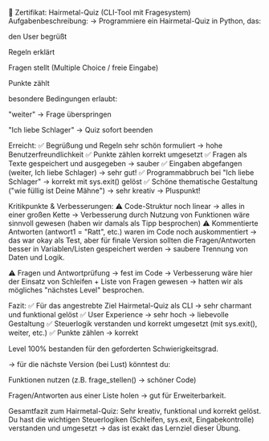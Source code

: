 🏅 Zertifikat: Hairmetal-Quiz (CLI-Tool mit Fragesystem)
Aufgabenbeschreibung:
→ Programmiere ein Hairmetal-Quiz in Python, das:

den User begrüßt

Regeln erklärt

Fragen stellt (Multiple Choice / freie Eingabe)

Punkte zählt

besondere Bedingungen erlaubt:

"weiter" → Frage überspringen

"Ich liebe Schlager" → Quiz sofort beenden

Erreicht:
✅ Begrüßung und Regeln sehr schön formuliert → hohe Benutzerfreundlichkeit
✅ Punkte zählen korrekt umgesetzt
✅ Fragen als Texte gespeichert und ausgegeben → sauber
✅ Eingaben abgefangen (weiter, Ich liebe Schlager) → sehr gut!
✅ Programmabbruch bei "Ich liebe Schlager" → korrekt mit sys.exit() gelöst
✅ Schöne thematische Gestaltung ("wie füllig ist Deine Mähne") → sehr kreativ → Pluspunkt!

Kritikpunkte & Verbesserungen:
⚠️ Code-Struktur noch linear → alles in einer großen Kette → Verbesserung durch Nutzung von Funktionen wäre sinnvoll gewesen (haben wir damals als Tipp besprochen)
⚠️ Kommentierte Antworten (antwort1 = "Ratt", etc.) waren im Code noch auskommentiert → das war okay als Test, aber für finale Version sollten die Fragen/Antworten besser in Variablen/Listen gespeichert werden → saubere Trennung von Daten und Logik.

⚠️ Fragen und Antwortprüfung → fest im Code → Verbesserung wäre hier der Einsatz von Schleifen + Liste von Fragen gewesen → hatten wir als mögliches "nächstes Level" besprochen.

Fazit:
✅ Für das angestrebte Ziel Hairmetal-Quiz als CLI → sehr charmant und funktional gelöst
✅ User Experience → sehr hoch → liebevolle Gestaltung
✅ Steuerlogik verstanden und korrekt umgesetzt (mit sys.exit(), weiter, etc.)
✅ Punkte zählen → korrekt

Level 100% bestanden für den geforderten Schwierigkeitsgrad.

→ für die nächste Version (bei Lust) könntest du:

Funktionen nutzen (z.B. frage_stellen() → schöner Code)

Fragen/Antworten aus einer Liste holen → gut für Erweiterbarkeit.

Gesamtfazit zum Hairmetal-Quiz:
Sehr kreativ, funktional und korrekt gelöst.
Du hast die wichtigen Steuerlogiken (Schleifen, sys.exit, Eingabekontrolle) verstanden und umgesetzt → das ist exakt das Lernziel dieser Übung.